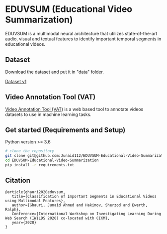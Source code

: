 # EDUVSUM (Educational Video Summarization)
EDUVSUM is a multimodal neural architecture that utilizes state-of-the-art audio, visual and textual features to identify important temporal segments in educational videos.


## Dataset
Download the dataset and put it in "data" folder.

[Dataset v1](https://zenodo.org/record/4002959#.X0bsiBmxXmF)


## Video Annotation Tool (VAT)
[Video Annotation Tool (VAT)](https://github.com/Junaid112/VideoAnnotationTool) is a web based tool to annotate videos datasets to use in machine learning tasks.

## Get started (Requirements and Setup)
Python version >= 3.6

``` bash
# clone the repository
git clone git@github.com:Junaid112/EDUVSUM-Educational-Video-Summarization.git
cd EDUVSUM-Educational-Video-Summarization
pip install -r requirements.txt
```

## Citation
```
@article{ghauri2020eduvsum, 
   title={Classification of Important Segments in Educational Videos using Multimodal Features},
   author={Ghauri, Junaid Ahmed and Hakimov, Sherzod and Ewerth, Ralph}, 
   Conference={International Workshop on Investigating Learning During Web Search (IWILDS 2020) co-located with CIKM}, 
   year={2020} 
}
```
